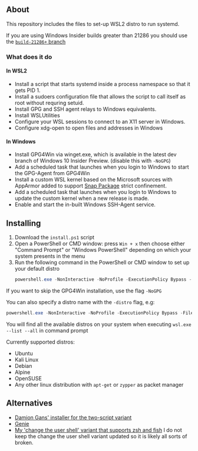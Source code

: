 ## About

This repository includes the files to set-up WSL2 distro to run systemd.

If you are using Windows Insider builds greater than 21286 you should use the [`build-21286+` branch](https://github.com/diddledan/one-script-wsl2-systemd/tree/build-21286+)

### What does it do

#### In WSL2
- Install a script that starts systemd inside a process namespace so that it gets PID 1.
- Install a sudoers configuration file that allows the script to call itself as root without requring setuid.
- Install GPG and SSH agent relays to Windows equivalents.
- Install WSLUtilities
- Configure your WSL sessions to connect to an X11 server in Windows.
- Configure xdg-open to open files and addresses in Windows

#### In Windows
- Install GPG4Win via winget.exe, which is available in the latest dev branch of Windows 10 Insider Preview. (disable this with `-NoGPG`)
- Add a scheduled task that launches when you login to Windows to start the GPG-Agent from GPG4Win
- Install a custom WSL kernel based on the Microsoft sources with AppArmor added to support [Snap Package](https://snapcraft.io) strict confinement.
- Add a scheduled task that launches when you login to Windows to update the custom kernel when a new release is made.
- Enable and start the in-built Windows SSH-Agent service.

## Installing

1. Download the `install.ps1` script
1. Open a PowerShell or CMD window: press `Win + x` then choose either "Command Prompt" or "Windows PowerShell" depending on which your system presents in the menu
1. Run the following command in the PowerShell or CMD window to set up your default distro
    ```powershell
    powershell.exe -NonInteractive -NoProfile -ExecutionPolicy Bypass -File \path\to\install.ps1
    ```
If you want to skip the GPG4Win installation, use the flag `-NoGPG`

You can also specify a distro name with the `-distro` flag, e.g:

```powershell
powershell.exe -NonInteractive -NoProfile -ExecutionPolicy Bypass -File \path\to\install.ps1 -distro Ubuntu-20.04
```
You will find all the available distros on your system when executing `wsl.exe --list --all` in command prompt

Currently supported distros:
- Ubuntu
- Kali Linux
- Debian
- Alpine
- OpenSUSE
- Any other linux distribution with `apt-get` or `zypper` as packet manager

## Alternatives

- [Damion Gans' installer for the two-script variant](https://github.com/damionGans/ubuntu-wsl2-systemd-script/)
- [Genie](https://github.com/arkane-systems/genie)
- [My 'change the user shell' variant that supports zsh and fish](https://github.com/diddlesnaps/chsh-variant-wsl2-systemd) I do not keep the change the user shell variant updated so it is likely all sorts of broken.
